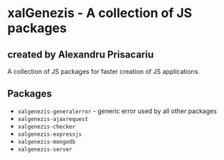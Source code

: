 # xalGenezis - A collection of JS packages

## created by Alexandru Prisacariu

A collection of JS packages for faster creation of JS applications.

## Packages

- `xalgenezis-generalerror` - generic error used by all other packages
- `xalgenezis-ajaxrequest`
- `xalgenezis-checker`
- `xalgenezis-expressjs`
- `xalgenezis-mongodb`
- `xalgenezis-server`